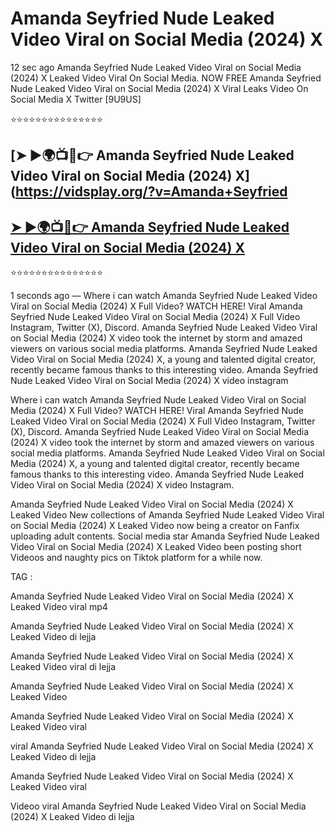 ﻿# Amanda Seyfried Nude Leaked Video Viral on Social Media (2024) X



12 sec ago Amanda Seyfried Nude Leaked Video Viral on Social Media (2024) X Leaked Video Viral On Social Media. NOW FREE Amanda Seyfried Nude Leaked Video Viral on Social Media (2024) X Viral Leaks Video On Social Media X Twitter [9U9US]

⭐⭐⭐⭐⭐⭐⭐⭐⭐⭐⭐⭐⭐⭐⭐

## [➤ ►🌍📺📱👉 Amanda Seyfried Nude Leaked Video Viral on Social Media (2024) X](https://vidsplay.org/?v=Amanda+Seyfried

## [➤ ►🌍📺📱👉 Amanda Seyfried Nude Leaked Video Viral on Social Media (2024) X](https://vidsplay.org/?v=Amanda+Seyfried)


⭐⭐⭐⭐⭐⭐⭐⭐⭐⭐⭐⭐⭐⭐⭐



1 seconds ago — Where i can watch Amanda Seyfried Nude Leaked Video Viral on Social Media (2024) X Full Video? WATCH HERE! Viral Amanda Seyfried Nude Leaked Video Viral on Social Media (2024) X Full Video Instagram, Twitter (X), Discord. Amanda Seyfried Nude Leaked Video Viral on Social Media (2024) X video took the internet by storm and amazed viewers on various social media platforms. Amanda Seyfried Nude Leaked Video Viral on Social Media (2024) X, a young and talented digital creator, recently became famous thanks to this interesting video. Amanda Seyfried Nude Leaked Video Viral on Social Media (2024) X video instagram

Where i can watch Amanda Seyfried Nude Leaked Video Viral on Social Media (2024) X Full Video? WATCH HERE! Viral Amanda Seyfried Nude Leaked Video Viral on Social Media (2024) X Full Video Instagram, Twitter (X), Discord. Amanda Seyfried Nude Leaked Video Viral on Social Media (2024) X video took the internet by storm and amazed viewers on various social media platforms. Amanda Seyfried Nude Leaked Video Viral on Social Media (2024) X, a young and talented digital creator, recently became famous thanks to this interesting video. Amanda Seyfried Nude Leaked Video Viral on Social Media (2024) X video Instagram.

Amanda Seyfried Nude Leaked Video Viral on Social Media (2024) X Leaked Video New collections of Amanda Seyfried Nude Leaked Video Viral on Social Media (2024) X Leaked Video now being a creator on Fanfix uploading adult contents. Social media star Amanda Seyfried Nude Leaked Video Viral on Social Media (2024) X Leaked Video been posting short Videoos and naughty pics on Tiktok platform for a while now.

TAG :

 

Amanda Seyfried Nude Leaked Video Viral on Social Media (2024) X Leaked Video viral mp4

 

Amanda Seyfried Nude Leaked Video Viral on Social Media (2024) X Leaked Video di lejja

 

Amanda Seyfried Nude Leaked Video Viral on Social Media (2024) X Leaked Video viral di lejja

 

Amanda Seyfried Nude Leaked Video Viral on Social Media (2024) X Leaked Video

 

Amanda Seyfried Nude Leaked Video Viral on Social Media (2024) X Leaked Video viral

 

viral Amanda Seyfried Nude Leaked Video Viral on Social Media (2024) X Leaked Video di lejja

 

Amanda Seyfried Nude Leaked Video Viral on Social Media (2024) X Leaked Video viral

 

Videoo viral Amanda Seyfried Nude Leaked Video Viral on Social Media (2024) X Leaked Video di lejja